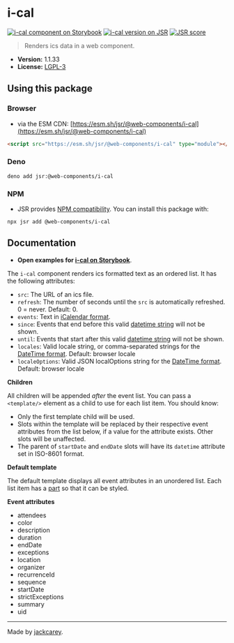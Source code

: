 # i-cal

[![i-cal component on Storybook](https://cdn.jsdelivr.net/gh/storybookjs/brand@main/badge/badge-storybook.svg)](https://jackcarey.co.uk/web-components/docs/?path=/docs/components-i-cal) [![i-cal version on JSR](https://jsr.io/badges/@web-components/i-cal)](https://jsr.io/@web-components/i-cal/versions) [![JSR score](https://jsr.io/badges/@web-components/i-cal/score)](https://jsr.io/@web-components/i-cal/score)

> Renders ics data in a web component.

-   **Version:** 1.1.33
-   **License:** [LGPL-3](./LICENSE.md)

## Using this package

### Browser

-   via the ESM CDN: [https://esm.sh/jsr/@web-components/i-cal](https://esm.sh/jsr/@web-components/i-cal)

```html
<script src="https://esm.sh/jsr/@web-components/i-cal" type="module"></script>
```

### Deno

```
deno add jsr:@web-components/i-cal
```

### NPM

-   JSR provides [NPM compatibility](https://jsr.io/docs/npm-compatibility). You can install this package with:

```
npx jsr add @web-components/i-cal
```

## Documentation

-   **Open examples for [i-cal on Storybook](https://jackcarey.co.uk/web-components/docs/?path=/docs/components-i-cal)**.

The `i-cal` component renders ics formatted text as an ordered list. It has the following attributes:

-   `src`: The URL of an ics file.
-   `refresh`: The number of seconds until the `src` is automatically refreshed. 0 = never. Default: 0.
-   `events`: Text in [iCalendar format](https://icalendar.org/).
-   `since`: Events that end before this valid [datetime string](https://developer.mozilla.org/en-US/docs/Web/JavaScript/Reference/Global_Objects/Date#date_time_string_format) will not be shown.
-   `until`: Events that start after this valid [datetime string](https://developer.mozilla.org/en-US/docs/Web/JavaScript/Reference/Global_Objects/Date#date_time_string_format) will not be shown.
-   `locales`: Valid locale string, or comma-separated strings for the [DateTime format](https://developer.mozilla.org/en-US/docs/Web/JavaScript/Reference/Global_Objects/Intl/DateTimeFormat/DateTimeFormat#parameters). Default: browser locale
-   `localeOptions`: Valid JSON localOptions string for the [DateTime format](https://developer.mozilla.org/en-US/docs/Web/JavaScript/Reference/Global_Objects/Intl/DateTimeFormat/DateTimeFormat#parameters). Default: browser locale

**Children**

All children will be appended _after_ the event list. You can pass a `<template/>` element as a child to use for each list item. You should know:

-   Only the first template child will be used.
-   Slots within the template will be replaced by their respective event attributes from the list below, if a value for the attribute exists. Other slots will be unaffected.
-   The parent of `startDate` and `endDate` slots will have its `datetime` attribute set in ISO-8601 format.

**Default template**

The default template displays all event attributes in an unordered list. Each list item has a [part](https://developer.mozilla.org/en-US/docs/Web/HTML/Global_attributes/part) so that it can be styled.

**Event attributes**

-   attendees
-   color
-   description
-   duration
-   endDate
-   exceptions
-   location
-   organizer
-   recurrenceId
-   sequence
-   startDate
-   strictExceptions
-   summary
-   uid


---

Made by [jackcarey](https://jackcarey.co.uk).
